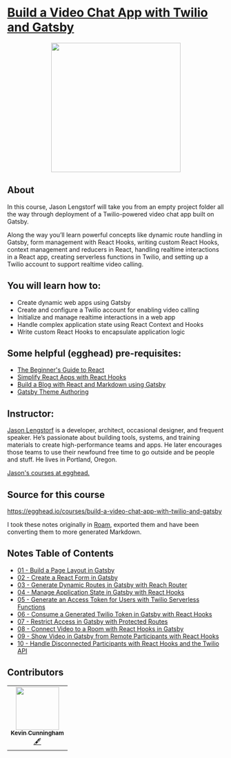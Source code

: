 # [Build a Video Chat App with Twilio and Gatsby](https://egghead.io/courses/build-a-video-chat-app-with-twilio-and-gatsby)

<p align="center"><img src="https://d2eip9sf3oo6c2.cloudfront.net/series/square_covers/000/000/395/full/TwilioGatsby_Final.png" width="300"/></p>

## About

In this course, Jason Lengstorf will take you from an empty project folder all the way through deployment of a Twilio-powered video chat app built on Gatsby.

Along the way you’ll learn powerful concepts like dynamic route handling in Gatsby, form management with React Hooks, writing custom React Hooks, context management and reducers in React, handling realtime interactions in a React app, creating serverless functions in Twilio, and setting up a Twilio account to support realtime video calling.

## You will learn how to:
- Create dynamic web apps using Gatsby
- Create and configure a Twilio account for enabling video calling
- Initialize and manage realtime interactions in a web app
- Handle complex application state using React Context and Hooks
- Write custom React Hooks to encapsulate application logic

## Some helpful (egghead) pre-requisites:
- [The Beginner's Guide to React](https://egghead.io/courses/the-beginner-s-guide-to-react)
- [Simplify React Apps with React Hooks](https://egghead.io/courses/simplify-react-apps-with-react-hooks)
- [Build a Blog with React and Markdown using Gatsby](https://egghead.io/courses/build-a-blog-with-react-and-markdown-using-gatsby)
- [Gatsby Theme Authoring](https://egghead.io/courses/gatsby-theme-authoring)

## Instructor: 

[Jason Lengstorf](https://lengstorf.com/) is a developer, architect, occasional designer, and frequent speaker. He’s passionate about building tools, systems, and training materials to create high-performance teams and apps. He later encourages those teams to use their newfound free time to go outside and be people and stuff. He lives in Portland, Oregon.

[Jason's courses at egghead.](https://egghead.io/instructors/jason-lengstorf) 

## Source for this course 
https://egghead.io/courses/build-a-video-chat-app-with-twilio-and-gatsby

I took these notes originally in [Roam](https://roamresearch.com/#/app/starting-db/page/Zm_K4XglL),
exported them and have been converting them to more generated Markdown.

## Notes Table of Contents

- [01 - Build a Page Layout in Gatsby](notes/01-build-a-page-layout-in-gatsby.md)
- [02 - Create a React Form in Gatsby](notes/02-create-a-react-form-in-gatsby.md)
- [03 - Generate Dynamic Routes in Gatsby with Reach Router](notes/03-generate-dynamic-routes-in-gatsby-with-reach-router.md)
- [04 - Manage Application State in Gatsby with React Hooks](notes/04-manage-application-state-in-gatsby-with-react-hooks.md)
- [05 - Generate an Access Token for Users with Twilio Serverless Functions](notes/05-generate-an-access-token-for-users-with-twilio-serverless-functions.md)
- [06 - Consume a Generated Twilio Token in Gatsby with React Hooks](notes/06-consume-a-generated-twilio-token-in-gatsby-with-react-hooks.md)
- [07 - Restrict Access in Gatsby with Protected Routes](notes/07-restrict-access-in-gatsby-with-protected-routes.md)
- [08 - Connect Video to a Room with React Hooks in Gatsby](notes/08-connect-video-to-a-room-with-react-hooks-in-gatsby.md)
- [09 - Show Video in Gatsby from Remote Participants with React Hooks](notes/09-show-video-in-gatsby-from-remote-participants-with-react-hooks.md)
- [10 - Handle Disconnected Participants with React Hooks and the Twilio API](notes/10-handle-disconnected-participants-with-react-hooks-and-the-twilio-api.md)


## Contributors


<table>
  <tr>
    <td align="center"><a href="https://github.com/doingandlearning"><img src="https://avatars2.githubusercontent.com/u/8320213?s=460&u=091f53ddb85c741ef9509d21e4dc3ab178288634&v=4" width="100px;" alt=""/><br /><sub><b>Kevin Cunningham</b></sub></a><br /><a href="https://github.com/eggheadio/eggheadio-course-notes/build-a-video-chat-app-with-twilio-and-gatsby/notes" title="Content">🖋</td>
  </tr>
</table>

